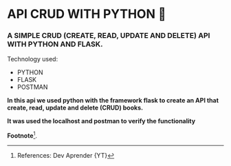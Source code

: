 #  API CRUD WITH PYTHON 🐍
### A SIMPLE CRUD (CREATE, READ, UPDATE AND DELETE) API WITH PYTHON AND FLASK.

Technology used:

- PYTHON
- FLASK
- POSTMAN

**In this api we used python with the framework flask to create an API that create, read, update and delete (CRUD) books.** 

**It was used the localhost and postman to verify the functionality**

**Footnote**[^1].
[^1]: References: Dev Aprender {YT}

